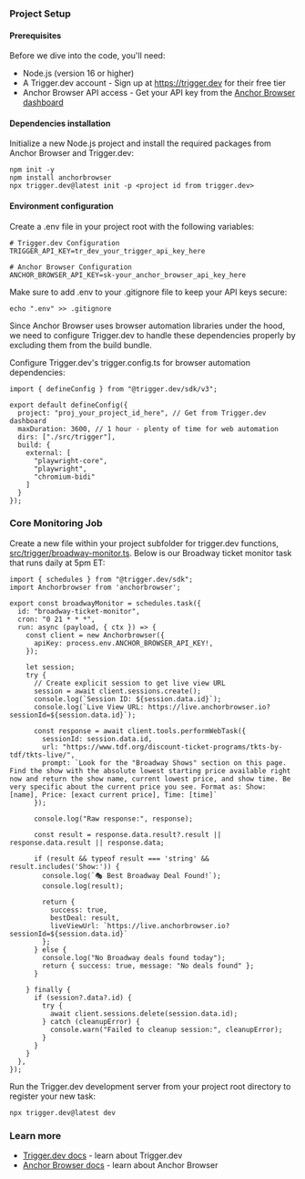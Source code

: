 ### Project Setup

#### Prerequisites

Before we dive into the code, you'll need:
- Node.js (version 16 or higher) 
- A Trigger.dev account - Sign up at https://trigger.dev for their free tier
- Anchor Browser API access - Get your API key from the [Anchor Browser dashboard](https://anchorbrowser.io)

#### Dependencies installation

Initialize a new Node.js project and install the required packages from Anchor Browser and Trigger.dev:

```
npm init -y
npm install anchorbrowser
npx trigger.dev@latest init -p <project id from trigger.dev>
```

#### Environment configuration

Create a .env file in your project root with the following variables:

```
# Trigger.dev Configuration 
TRIGGER_API_KEY=tr_dev_your_trigger_api_key_here 

# Anchor Browser Configuration 
ANCHOR_BROWSER_API_KEY=sk-your_anchor_browser_api_key_here
```

Make sure to add .env to your .gitignore file to keep your API keys secure:

```
echo ".env" >> .gitignore
```

Since Anchor Browser uses browser automation libraries under the hood, we need to configure Trigger.dev to handle these dependencies properly by excluding them from the build bundle.

Configure Trigger.dev's trigger.config.ts for browser automation dependencies:

```
import { defineConfig } from "@trigger.dev/sdk/v3";

export default defineConfig({
  project: "proj_your_project_id_here", // Get from Trigger.dev dashboard
  maxDuration: 3600, // 1 hour - plenty of time for web automation
  dirs: ["./src/trigger"],
  build: {
    external: [
      "playwright-core",
      "playwright", 
      "chromium-bidi"
    ]
  }
});
```

### Core Monitoring Job

Create a new file within your project subfolder for trigger.dev functions, [src/trigger/broadway-monitor.ts](src/trigger/broadway-monitor.ts). Below is our Broadway ticket monitor task that runs daily at 5pm ET:


```
import { schedules } from "@trigger.dev/sdk";
import Anchorbrowser from 'anchorbrowser';

export const broadwayMonitor = schedules.task({
  id: "broadway-ticket-monitor",
  cron: "0 21 * * *",
  run: async (payload, { ctx }) => {
    const client = new Anchorbrowser({
      apiKey: process.env.ANCHOR_BROWSER_API_KEY!,
    });

    let session;
    try {
      // Create explicit session to get live view URL
      session = await client.sessions.create();
      console.log(`Session ID: ${session.data.id}`);
      console.log(`Live View URL: https://live.anchorbrowser.io?sessionId=${session.data.id}`);

      const response = await client.tools.performWebTask({
        sessionId: session.data.id,
        url: "https://www.tdf.org/discount-ticket-programs/tkts-by-tdf/tkts-live/",
        prompt: `Look for the "Broadway Shows" section on this page. Find the show with the absolute lowest starting price available right now and return the show name, current lowest price, and show time. Be very specific about the current price you see. Format as: Show: [name], Price: [exact current price], Time: [time]`
      });

      console.log("Raw response:", response);
      
      const result = response.data.result?.result || response.data.result || response.data;
      
      if (result && typeof result === 'string' && result.includes('Show:')) {
        console.log(`🎭 Best Broadway Deal Found!`);
        console.log(result);

        return {
          success: true,
          bestDeal: result,
          liveViewUrl: `https://live.anchorbrowser.io?sessionId=${session.data.id}`
        };
      } else {
        console.log("No Broadway deals found today");
        return { success: true, message: "No deals found" };
      }

    } finally {
      if (session?.data?.id) {
        try {
          await client.sessions.delete(session.data.id);
        } catch (cleanupError) {
          console.warn("Failed to cleanup session:", cleanupError);
        }
      }
    }
  },
});
```

Run the Trigger.dev development server from your project root directory to register your new task:

```
npx trigger.dev@latest dev
```

### Learn more
- [Trigger.dev docs](https://trigger.dev/docs) - learn about Trigger.dev
- [Anchor Browser docs](https://docs.anchorbrowser.io/introduction) - learn about Anchor Browser
